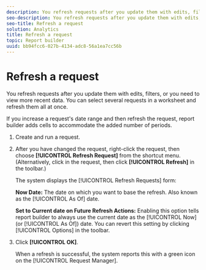 ```yaml
---
description: You refresh requests after you update them with edits, filters, or you need to view more recent data. You can select several requests in a worksheet and refresh them all at once.
seo-description: You refresh requests after you update them with edits, filters, or you need to view more recent data. You can select several requests in a worksheet and refresh them all at once.
seo-title: Refresh a request
solution: Analytics
title: Refresh a request
topic: Report builder
uuid: bb94fcc6-027b-4134-adc8-56a1ea7cc56b
---
```


# Refresh a request

You refresh requests after you update them with edits, filters, or you need to view more recent data. You can select several requests in a worksheet and refresh them all at once.

If you increase a request's date range and then refresh the request, report builder adds cells to accommodate the added number of periods. 

1. Create and run a request.
1. After you have changed the request, right-click the request, then choose **[!UICONTROL Refresh Request]** from the shortcut menu. (Alternatively, click in the request, then click **[!UICONTROL Refresh]** in the toolbar.)

   The system displays the [!UICONTROL Refresh Requests] form:

   **Now Date:** The date on which you want to base the refresh. Also known as the [!UICONTROL As Of] date.

   **Set to Current date on Future Refresh Actions:** Enabling this option tells report builder to always use the current date as the [!UICONTROL Now] (or [!UICONTROL As Of]) date. You can revert this setting by clicking [!UICONTROL Options] in the toolbar. 
1. Click **[!UICONTROL OK]**.

   When a refresh is successful, the system reports this with a green icon on the [!UICONTROL Request Manager]. 
